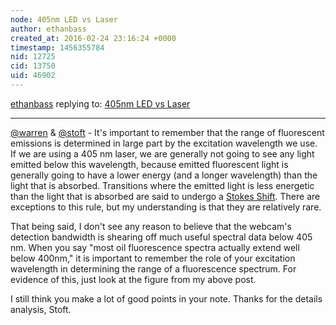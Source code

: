 ```yaml
---
node: 405nm LED vs Laser
author: ethanbass
created_at: 2016-02-24 23:16:24 +0000
timestamp: 1456355784
nid: 12725
cid: 13750
uid: 46902
---
```




[ethanbass](../profile/ethanbass) replying to: [405nm LED vs Laser](../notes/stoft/02-23-2016/405nm-led-vs-laser)

----
[@warren](/profile/warren) & [@stoft](/profile/stoft) - It's important to remember that the range of fluorescent emissions is determined in large part by the excitation wavelength we use. If we are using a 405 nm laser, we are generally not going to see any light emitted below this wavelength, because emitted fluorescent light is generally going to have a lower energy (and a longer wavelength) than the light that is absorbed. Transitions where the emitted light is less energetic than the light that is absorbed are said to undergo a [Stokes Shift](https://en.wikipedia.org/wiki/Stokes_shift). There are exceptions to this rule, but my understanding is that they are relatively rare.

That being said, I don't see any reason to believe that the webcam's detection bandwidth is shearing off much useful spectral data below 405 nm. When you say "most oil fluorescence spectra actually extend well below 400nm," it is important to remember the role of your excitation wavelength in determining the range of a fluorescence spectrum. For evidence of this, just look at the figure from my above post. 

I still think you make a lot of good points in your note. Thanks for the details analysis, Stoft.